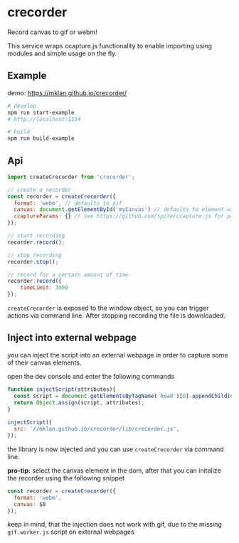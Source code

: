 # crecorder

Record canvas to gif or webm!

This service wraps ccapture.js functionality to enable importing using modules and simple usage on the fly.

## Example

demo: https://mklan.github.io/crecorder/

```bash
# develop
npm run start-example
# http://localhost:1234

# build
npm run build-example
```

## Api

```JavaScript
import createCrecorder from 'crecorder';

// create a recorder
const recorder = createCrecorder({ 
  format: 'webm', // defaults to gif
  canvas: document.getElementById('myCanvas') // defaults to element with id canvas
  ccaptureParams: {} // see https://github.com/spite/ccapture.js for paramaters
});

// start recording
recorder.record();

// stop recording
recorder.stop();

// record for a certain amount of time
recorder.record({ 
    timeLimit: 3000
});

```

`createCrecorder` is exposed to the window object, so you can trigger actions via command line.
After stopping recording the file is downloaded.

## Inject into external webpage

you can inject the script into an external webpage in order to capture some of their canvas elements.

open the dev console and enter the following commands

```JavaScript
function injectScript(attributes){
  const script = document.getElementsByTagName('head')[0].appendChild(document.createElement('script'));
  return Object.assign(script, attributes); 
}
 
injectScript({
  src: '//mklan.github.io/crecorder/lib/crecorder.js',
});

```

the library is now injected and you can use `createCrecorder` via command line.

__pro-tip:__ select the canvas element in the dom, after that you can initalize the recorder using the following snippet

```JavaScript
const recorder = createCrecorder({ 
  format: 'webm',
  canvas: $0
});
```
keep in mind, that the injection does not work with gif, due to the missing `gif.worker.js` script on external webpages
